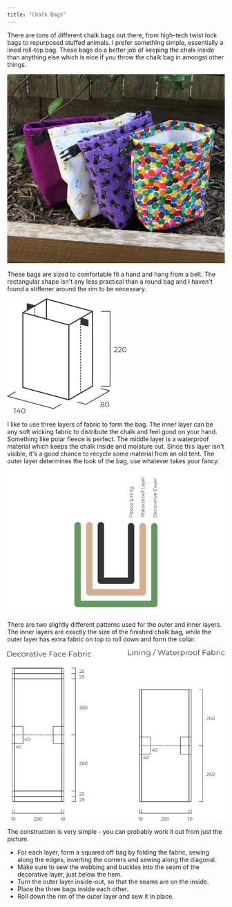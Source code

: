 ```yaml
---
title: "Chalk Bags"
---
```


There are tons of different chalk bags out there, from high-tech twist lock bags to repurposed stuffed animals.
I prefer something simple, essentially a lined roll-top bag.
These bags do a better job of keeping the chalk inside than anything else which is nice if you throw the chalk bag in amongst other things.

![](chalk-bag-photo-2.jpg)

These bags are sized to comfortable fit a hand and hang from a belt.
The rectangular shape isn't any less practical than a round bag and I haven't found a stiffener around the rim to be necessary.

![](chalk-bag-geometry.png)

I like to use three layers of fabric to form the bag.
The inner layer can be any soft wicking fabric to distribute the chalk and feel good on your hand.
Something like polar fleece is perfect.
The middle layer is a waterproof material which keeps the chalk inside and moisture out.
Since this layer isn't visible, it's a good chance to recycle some material from an old tent.
The outer layer determines the look of the bag, use whatever takes your fancy.

![](chalk-bag-layers.png)

There are two slightly different patterns used for the outer and inner layers.
The inner layers are exactly the size of the finished chalk bag, while the outer layer has extra fabric on top to roll down and form the collar.

![](chalk-bag-pattern.png)

The construction is very simple - you can probably work it out from just the picture.

- For each layer, form a squared off bag by folding the fabric, sewing along the edges, inverting the corners and sewing along the diagonal.
- Make sure to sew the webbing and buckles into the seam of the decorative layer, just below the hem.
- Turn the outer layer inside-out, so that the seams are on the inside.
- Place the three bags inside each other.
- Roll down the rim of the outer layer and sew it in place.
